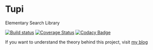 # Tupi

Elementary Search Library 

[![Build status](https://ci.appveyor.com/api/projects/status/e9ny4y9jerbmfpm3?svg=true)](https://ci.appveyor.com/project/ElemarRodriguesSeveroJunior/tupi)
[![Coverage Status](https://coveralls.io/repos/github/ElemarJR/Tupi/badge.svg?branch=master)](https://coveralls.io/github/ElemarJR/Tupi?branch=master)
[![Codacy Badge](https://api.codacy.com/project/badge/Grade/c0cb8d9cbdf345388ca8390cba31ddf9)](https://www.codacy.com/app/ElemarJR/Tupi?utm_source=github.com&amp;utm_medium=referral&amp;utm_content=ElemarJR/Tupi&amp;utm_campaign=Badge_Grade)

If you want to understand the theory behind this project, visit [my blog](http://www.elemarjr.com/en/serie/basics-of-information-retrieval/)
